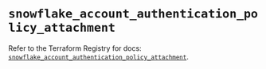 # `snowflake_account_authentication_policy_attachment`

Refer to the Terraform Registry for docs: [`snowflake_account_authentication_policy_attachment`](https://registry.terraform.io/providers/snowflake-labs/snowflake/1.0.0/docs/resources/account_authentication_policy_attachment).
